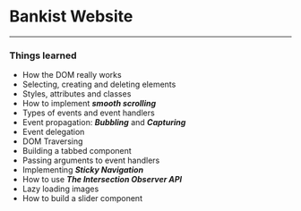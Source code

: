 
  # Bankist Website #

-----------------------
  ### Things learned ###
- How the DOM really works
- Selecting, creating and deleting elements
- Styles, attributes and classes
- How to implement ***smooth scrolling***
- Types of events and event handlers
- Event propagation: ***Bubbling*** and ***Capturing***
- Event delegation
- DOM Traversing
- Building a tabbed component
- Passing arguments to event handlers
- Implementing ***Sticky Navigation***
- How to use ***The Intersection Observer API***
- Lazy loading images
- How to build a slider component
